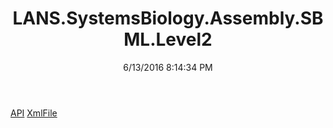 ﻿---
title: LANS.SystemsBiology.Assembly.SBML.Level2
date: 6/13/2016 8:14:34 PM
---

[API](T-LANS.SystemsBiology.Assembly.SBML.Level2.API.html)
[XmlFile](T-LANS.SystemsBiology.Assembly.SBML.Level2.XmlFile.html)
